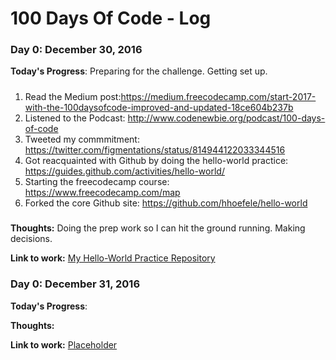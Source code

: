 # 100 Days Of Code - Log

### Day 0: December 30, 2016

**Today's Progress**: Preparing for the challenge.  Getting set up.
##### 
1. Read the Medium post:https://medium.freecodecamp.com/start-2017-with-the-100daysofcode-improved-and-updated-18ce604b237b 
2. Listened to the Podcast: http://www.codenewbie.org/podcast/100-days-of-code
3. Tweeted my commmitment:  https://twitter.com/figmentations/status/814944122033344516
4. Got reacquainted with Github by doing the hello-world practice:  https://guides.github.com/activities/hello-world/
5. Starting the freecodecamp course: https://www.freecodecamp.com/map
6. Forked the core Github site: https://github.com/hhoefele/hello-world
##### 
**Thoughts:** Doing the prep work so I can hit the ground running. Making decisions.

**Link to work:** [My Hello-World Practice Repository](https://github.com/hhoefele/hello-world)

### Day 0: December 31, 2016

**Today's Progress**:

**Thoughts:**

**Link to work:** [Placeholder](http://example.com)
